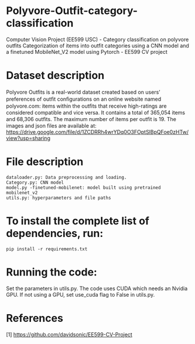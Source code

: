 # Polyvore-Outfit-category-classification
 
Computer Vision Project (EE599 USC) - Category classification on polyvore outfits
Categorization of items into outfit categories using a CNN model and a finetuned MobileNet_V2 model using Pytorch - EE599 CV project

# Dataset description

Polyvore Outﬁts is a real-world dataset created based on users’ preferences of outﬁt conﬁgurations on an online website named polyvore.com: items within the outﬁts that receive high-ratings are considered compatible and vice versa. It contains a total of 365,054 items and 68,306 outﬁts. The maximum number of items per outﬁt is 19. The images and json files are available at: https://drive.google.com/file/d/1ZCDRRh4wrYDq0O3FOptSlBpQFoe0zHTw/view?usp=sharing

# File description

    dataloader.py: Data preprocessing and loading.
    Category.py: CNN model
    model.py -finetuned-mobilenet: model built using pretrained mobilenet_v2
    utils.py: hyperparameters and file paths

# To install the complete list of dependencies, run:

    pip install -r requirements.txt

# Running the code:

  Set the parameters in utils.py. The code uses CUDA which needs an Nvidia GPU. If not using a GPU, set use_cuda flag to False in utils.py.

# References

  [1] https://github.com/davidsonic/EE599-CV-Project
